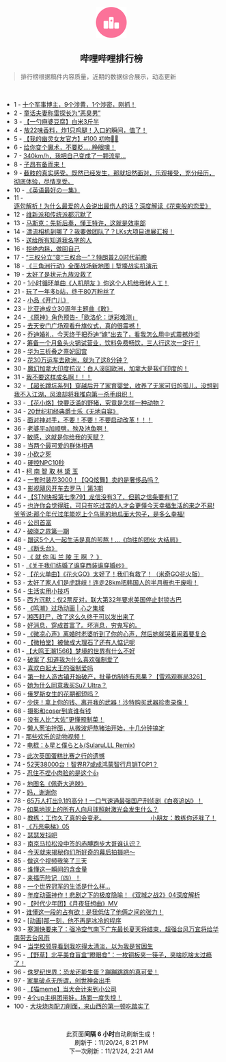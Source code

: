 <div align="center">
    <img src="./assets/icon_rank.png" alt="logo" />
    <h2>哔哩哔哩排行榜</h>
</div>

> 排行榜根据稿件内容质量，近期的数据综合展示，动态更新

<br />

<ul><li><span>1 - <a href=https://www.bilibili.com/BV1oFUCYkELx target=_blank>十个军事博主，9个涉黄，1个涉密，刚抓！</a></span></li><li><span>2 - <a href=https://www.bilibili.com/BV1eZUBYbEqA target=_blank>童话夫妻称雷探长为“恶臭男”</a></span></li><li><span>3 - <a href=https://www.bilibili.com/BV1JXUHYoE54 target=_blank>【一勺麻婆豆腐】白米3斤半</a></span></li><li><span>4 - <a href=https://www.bilibili.com/BV1hYUWYEEkX target=_blank>放22味香料，炸1只鸡腿！入口的瞬间，值了！</a></span></li><li><span>5 - <a href=https://www.bilibili.com/BV1aNUrYhEax target=_blank>【我的幽灵女友官方】#100&nbsp;初吻👻😶</a></span></li><li><span>6 - <a href=https://www.bilibili.com/BV1D4U6Y4Eb5 target=_blank>给你变个魔术，不要眨.....睁眼噢！</a></span></li><li><span>7 - <a href=https://www.bilibili.com/BV1NeULY2EV2 target=_blank>340km/h，我把自己变成了一颗流星...</a></span></li><li><span>8 - <a href=https://www.bilibili.com/BV1J2U7YLErH target=_blank>子昂有备而来！</a></span></li><li><span>9 - <a href=https://www.bilibili.com/BV1t5UrYsEEg target=_blank>截肢的真实感受。既然已经发生，那就坦然面对，乐观接受，充分经历，彻底体验，尽情享受。</a></span></li><li><span>10 - <a href=https://www.bilibili.com/BV1PtmDYCExM target=_blank>《英语最好の一集》</a></span></li><li><span>11 - <a href=https://www.bilibili.com/BV1omUfYRE8F target=_blank>逐句解析！为什么最爱的人会说出最伤人的话？深度解读《花束般的恋爱》</a></span></li><li><span>12 - <a href=https://www.bilibili.com/BV1iiUrYgEsn target=_blank>维新派和传统派都沉默了</a></span></li><li><span>13 - <a href=https://www.bilibili.com/BV1aUUrYwEF7 target=_blank>马斯克：先斩后奏，懂王特许，这就是效率部</a></span></li><li><span>14 - <a href=https://www.bilibili.com/BV1cAU7Y1Ew7 target=_blank>漂流相机到哪了？我要做团队了？LKs大项目进展汇报！</a></span></li><li><span>15 - <a href=https://www.bilibili.com/BV14UUAYmExC target=_blank>送给所有知道我名字的人</a></span></li><li><span>16 - <a href=https://www.bilibili.com/BV1jpUvYRE9P target=_blank>拒绝内耗，做回自己</a></span></li><li><span>17 - <a href=https://www.bilibili.com/BV16KU7YkETb target=_blank>“三权分立”变“三权合一”？特朗普2.0时代前瞻</a></span></li><li><span>18 - <a href=https://www.bilibili.com/BV1FMU6Y6EMv target=_blank>《三角洲行动》全面战场新地图丨堑壕战实机演示</a></span></li><li><span>19 - <a href=https://www.bilibili.com/BV19UUpYEEkq target=_blank>太好了是状元九族没救了</a></span></li><li><span>20 - <a href=https://www.bilibili.com/BV1a8UWYnEd3 target=_blank>1小时循环单曲《人机朋友 》你这个人机给我转人工！</a></span></li><li><span>21 - <a href=https://www.bilibili.com/BV1WEUrYQEs6 target=_blank>玩了一年多b站，终于80万粉丝了</a></span></li><li><span>22 - <a href=https://www.bilibili.com/BV1VnU6YaEmp target=_blank>小品《开门儿》</a></span></li><li><span>23 - <a href=https://www.bilibili.com/BV1GKUnYgEsn target=_blank>比亚迪成立30周年主题曲《敢》</a></span></li><li><span>24 - <a href=https://www.bilibili.com/BV1QsU7Y8ETb target=_blank>《原神》角色预告-「欧洛伦：谜彩难测」</a></span></li><li><span>25 - <a href=https://www.bilibili.com/BV1s7UrYpEZt target=_blank>去天安门广场观看升旗仪式，真的很震撼！</a></span></li><li><span>26 - <a href=https://www.bilibili.com/BV13Lm8YwExR target=_blank>乔迪婚礼，今天终于把乔迪“嫁”出去了，看我怎么用中式震撼炸街</a></span></li><li><span>27 - <a href=https://www.bilibili.com/BV18MUrY8EUd target=_blank>筹备一个月鱼头火锅试营业，饮料免费畅饮，三人行这次一定行！</a></span></li><li><span>28 - <a href=https://www.bilibili.com/BV1wMUkYEEK5 target=_blank>华为三折叠之熹妃回宫</a></span></li><li><span>29 - <a href=https://www.bilibili.com/BV12cUHYaE5Q target=_blank>花30万运车去欧洲，就为了这8分钟？</a></span></li><li><span>30 - <a href=https://www.bilibili.com/BV1HRUWYPE7G target=_blank>魔幻加拿大印度抗议：白人滚回欧洲，加拿大是我们印度的！</a></span></li><li><span>31 - <a href=https://www.bilibili.com/BV1CgUWYPEBv target=_blank>我不要这样成名啊！！！</a></span></li><li><span>32 - <a href=https://www.bilibili.com/BV1WRDBY7EQN target=_blank>【超长蹲坑系列】穿越后开了家育婴堂，收养了无家可归的孤儿，没想到我不入江湖，风浪却将我推向第一杀手组织！</a></span></li><li><span>33 - <a href=https://www.bilibili.com/BV1XMUCYTEBK target=_blank>【花小烙】快要泛滥的野猪，究竟是怎样一种动物？</a></span></li><li><span>34 - <a href=https://www.bilibili.com/BV1RKUeY2ErL target=_blank>20世纪初经典爵士乐《无地自容》</a></span></li><li><span>35 - <a href=https://www.bilibili.com/BV1C2UkYHE5q target=_blank>面对神对手，不要！不要！不要启动改革！！！</a></span></li><li><span>36 - <a href=https://www.bilibili.com/BV1GXUsYsEf9 target=_blank>老婆平a加顺劈，殃及池鱼啊！</a></span></li><li><span>37 - <a href=https://www.bilibili.com/BV1J4UzYBEaZ target=_blank>敏感，这就是你给我的天赋？</a></span></li><li><span>38 - <a href=https://www.bilibili.com/BV1tEUCY8Egb target=_blank>当两个最可爱的群体相遇</a></span></li><li><span>39 - <a href=https://www.bilibili.com/BV1oZUhY5EDt target=_blank>小砍之死</a></span></li><li><span>40 - <a href=https://www.bilibili.com/BV1RsUYY1EZP target=_blank>硬控NPC10秒</a></span></li><li><span>41 - <a href=https://www.bilibili.com/BV1QpU6YFEQm target=_blank>柯&nbsp;南&nbsp;智&nbsp;取&nbsp;林&nbsp;黛&nbsp;玉</a></span></li><li><span>42 - <a href=https://www.bilibili.com/BV153UsYpEsf target=_blank>一套时装花3000！【QQ炫舞】卖的是奢侈品吗？</a></span></li><li><span>43 - <a href=https://www.bilibili.com/BV1VqSFYpE8Z target=_blank>影视飓风开车去罗马｜第3期</a></span></li><li><span>44 - <a href=https://www.bilibili.com/BV1fTU6YgEuM target=_blank>【STN快报第七季79】龙信没有3了，但鹅之信条要有1了</a></span></li><li><span>45 - <a href=https://www.bilibili.com/BV1MyUxYSEP9 target=_blank>也许你会觉得脏，可只有吃过苦的人才会更懂今天幸福生活的来之不易!爷爷说:那个年代过年能吃上个乌黑的地瓜面大包子，是多么幸福!</a></span></li><li><span>46 - <a href=https://www.bilibili.com/BV1mSmhYoE8W target=_blank>公司首富</a></span></li><li><span>47 - <a href=https://www.bilibili.com/BV1S8U6YsENy target=_blank>破晓之界第一期</a></span></li><li><span>48 - <a href=https://www.bilibili.com/BV16hmZYRESm target=_blank>跟这5个人一起生活是真的煎熬！...《向往的团伙&nbsp;大结局》</a></span></li><li><span>49 - <a href=https://www.bilibili.com/BV1HSUkYnEB1 target=_blank>《断头台》</a></span></li><li><span>50 - <a href=https://www.bilibili.com/BV1b8U6YxERf target=_blank>《&nbsp;就&nbsp;你&nbsp;叫&nbsp;兰&nbsp;陵&nbsp;王&nbsp;啊&nbsp;？&nbsp;》</a></span></li><li><span>51 - <a href=https://www.bilibili.com/BV1hYUWYEEmi target=_blank>《关于我们结婚了谁穿西装谁穿婚纱》</a></span></li><li><span>52 - <a href=https://www.bilibili.com/BV1krUBYuEwK target=_blank>【花火单曲】《花火GO》太好了！我们有救了！（米奇GO花火版）</a></span></li><li><span>53 - <a href=https://www.bilibili.com/BV1scmfYPES3 target=_blank>太好了家人们是虎跳峡！连走28km把韩国人的半月板也干废啦！</a></span></li><li><span>54 - <a href=https://www.bilibili.com/BV1eMUsYsE46 target=_blank>生活实用小技巧</a></span></li><li><span>55 - <a href=https://www.bilibili.com/BV1cuUkYmEsX target=_blank>西方沉默：仅2票反对，联大第32年要求美国停止封锁古巴</a></span></li><li><span>56 - <a href=https://www.bilibili.com/BV1QUUrYwE46 target=_blank>《鸣潮》过场动画&nbsp;|&nbsp;心之集域</a></span></li><li><span>57 - <a href=https://www.bilibili.com/BV1uemfYrE2h target=_blank>湘西赶尸，改了这么久终于可以发出来了</a></span></li><li><span>58 - <a href=https://www.bilibili.com/BV1RpUHY7ERQ target=_blank>好消息，穿成首富了。坏消息，穷鬼写的。</a></span></li><li><span>59 - <a href=https://www.bilibili.com/BV1MHUeYqEcD target=_blank>《微凉心声》离婚时老婆听到了你的心声，然后她就哭着闹着要复合</a></span></li><li><span>60 - <a href=https://www.bilibili.com/BV1nXUHYoEZp target=_blank>【微拍堂】被做成大理石了还有人惦记呢</a></span></li><li><span>61 - <a href=https://www.bilibili.com/BV1b9UrYZEMV target=_blank>【大鸣王潮1566】梦境的世界有什么不好</a></span></li><li><span>62 - <a href=https://www.bilibili.com/BV1pVUWYAE3g target=_blank>破案了,知道我为什么喜欢强制爱了</a></span></li><li><span>63 - <a href=https://www.bilibili.com/BV1zTU6Y3EMa target=_blank>喜欢白起大王的强制爱吗</a></span></li><li><span>64 - <a href=https://www.bilibili.com/BV1dMUsYsEEn target=_blank>第一批人造古镇开始破产，批量仿制终有恶果？【雪鸡观察局326】</a></span></li><li><span>65 - <a href=https://www.bilibili.com/BV18aUHY3E51 target=_blank>她为什么同意我买Su7&nbsp;Ultra？</a></span></li><li><span>66 - <a href=https://www.bilibili.com/BV1WeUfYvERr target=_blank>俄罗斯女生的花期都短吗？</a></span></li><li><span>67 - <a href=https://www.bilibili.com/BV1FzUoYWEEP target=_blank>少侠！拿上你的钱、离开我的武器！沙特购买武器珍贵录像！</a></span></li><li><span>68 - <a href=https://www.bilibili.com/BV1SRUpY5EmC target=_blank>摄影和coser到底谁有钱</a></span></li><li><span>69 - <a href=https://www.bilibili.com/BV1NvmRYsEoj target=_blank>没有人比“大佐”更懂预制菜！</a></span></li><li><span>70 - <a href=https://www.bilibili.com/BV1wqUfYYEwg target=_blank>懒人葱油拌面，从微波炉熬猪油开始，十几分钟搞定</a></span></li><li><span>71 - <a href=https://www.bilibili.com/BV1d4UWYpE3n target=_blank>那些欢乐的动物视频！</a></span></li><li><span>72 - <a href=https://www.bilibili.com/BV1iyUeYDEzo target=_blank>电棍：♿星と僕らと♿(SularuLLL&nbsp;Remix)</a></span></li><li><span>73 - <a href=https://www.bilibili.com/BV1yuUvYeE6P target=_blank>此次英国蛋糕比赛之行的遗憾</a></span></li><li><span>74 - <a href=https://www.bilibili.com/BV1xmUxY2ERr target=_blank>52天38000台！智界R7或成鸿蒙智行月销TOP1？</a></span></li><li><span>75 - <a href=https://www.bilibili.com/BV1gUUrYwE61 target=_blank>忍住不捏小肉脸的是这个👍</a></span></li><li><span>76 - <a href=https://www.bilibili.com/BV1mLUrY9EAQ target=_blank>地图名《佩奇大逃脱》</a></span></li><li><span>77 - <a href=https://www.bilibili.com/BV1tqUkYbEWd target=_blank>妈，谢谢你</a></span></li><li><span>78 - <a href=https://www.bilibili.com/BV15PUpYJEzv target=_blank>65万人打出9.1的高分！一口气速通最强国产刑侦剧《白夜追凶》！</a></span></li><li><span>79 - <a href=https://www.bilibili.com/BV1zZUWYwEyJ target=_blank>如果地球上的所有人向月球照射激光会发生什么？</a></span></li><li><span>80 - <a href=https://www.bilibili.com/BV1QtUkYeEc4 target=_blank>教练：工作久了真的会变老。&nbsp;&nbsp;&nbsp;&nbsp;&nbsp;&nbsp;&nbsp;&nbsp;&nbsp;&nbsp;&nbsp;&nbsp;&nbsp;&nbsp;&nbsp;&nbsp;&nbsp;&nbsp;&nbsp;&nbsp;&nbsp;&nbsp;&nbsp;&nbsp;&nbsp;&nbsp;&nbsp;小朋友：教练你还胖了！</a></span></li><li><span>81 - <a href=https://www.bilibili.com/BV1rtUaY9EjD target=_blank>《万恶电梯》05</a></span></li><li><span>82 - <a href=https://www.bilibili.com/BV13LUsYSEG6 target=_blank>瑟瑟发抖吧</a></span></li><li><span>83 - <a href=https://www.bilibili.com/BV18PUzYWEsA target=_blank>南京马拉松没中签的赤膊跑步大哥谁认识？</a></span></li><li><span>84 - <a href=https://www.bilibili.com/BV1bwUZYBEaM target=_blank>今天就来揭秘你们所好奇的幕后拍摄吧～</a></span></li><li><span>85 - <a href=https://www.bilibili.com/BV1dwUFYHEDU target=_blank>做这个视频我笑了三天</a></span></li><li><span>86 - <a href=https://www.bilibili.com/BV1FeUoYoEix target=_blank>谁懂这一瞬间的含金量</a></span></li><li><span>87 - <a href=https://www.bilibili.com/BV1YMUCYMExq target=_blank>来福历险记（四）！</a></span></li><li><span>88 - <a href=https://www.bilibili.com/BV1ERUJYmE3Y target=_blank>一个世界冠军的生活是什么样...</a></span></li><li><span>89 - <a href=https://www.bilibili.com/BV18hUkYYEec target=_blank>年度动画神作！悲剧之下的极度隐喻！《双城之战2》04深度解析</a></span></li><li><span>90 - <a href=https://www.bilibili.com/BV1XHU7YaEYv target=_blank>【时代少年团】《月夜狂想曲》MV</a></span></li><li><span>91 - <a href=https://www.bilibili.com/BV1gCUzYoESz target=_blank>谁懂这一段的占有欲！是我低估了他俩之间的张力！</a></span></li><li><span>92 - <a href=https://www.bilibili.com/BV14EUCY8Egr target=_blank>[动画]那一刻，他不再是冰冷的程序</a></span></li><li><span>93 - <a href=https://www.bilibili.com/BV1MhU7Y4Eyn target=_blank>寒潮快要来了：强冷空气南下广东最长夏天将结束，超强台风万宜将给华南带去台风雨</a></span></li><li><span>94 - <a href=https://www.bilibili.com/BV1v6UaY1Eeb target=_blank>当学校领导看到我吃得太清淡，以为我是贫困生</a></span></li><li><span>95 - <a href=https://www.bilibili.com/BV1pRUZYwEet target=_blank>【野草】北平美食盲盒“瞪眼食”：一枚铜板夹一筷子，夹啥吃啥太过瘾了！</a></span></li><li><span>96 - <a href=https://www.bilibili.com/BV1n4UrYjEnT target=_blank>侏罗纪世界：恐龙还能生蛋？蹦蹦跳跳的真可爱！</a></span></li><li><span>97 - <a href=https://www.bilibili.com/BV1BimZYHEYB target=_blank>家里破点无所谓，创世神会出手</a></span></li><li><span>98 - <a href=https://www.bilibili.com/BV1v7U6YeE6z target=_blank>【猫meme】当大会计来到小公司</a></span></li><li><span>99 - <a href=https://www.bilibili.com/BV1H2moYREqv target=_blank>4个up主组团带娃，场面一度失控！</a></span></li><li><span>100 - <a href=https://www.bilibili.com/BV1etUcYWEHC target=_blank>大块烧肉配刀削面，来山西的第一顿吃踏实了</a></span></li></ul>

<br />

<p align=center>此页面<strong>间隔 6 小时</strong>自动刷新生成！<br>刷新于：11/20/24, 8:21 PM<br>下一次刷新：11/21/24, 2:21 AM</p>
